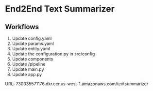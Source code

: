 # End2End Text Summarizer

## Workflows

1. Update config.yaml
2. Update params.yaml
3. Update entity.yaml
4. Update the configuration.py in src/config
5. Update components
6. Update /pipeline
7. Update main.py
8. Update app.py

URL: 730335571176.dkr.ecr.us-west-1.amazonaws.com/textsummarizer